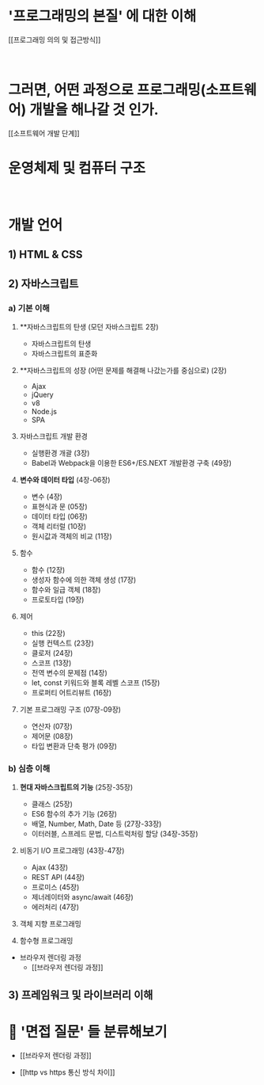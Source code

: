 
# '프로그래밍의 본질' 에 대한 이해 

[[프로그래밍 의의 및 접근방식]]


<br>

# 그러면, 어떤 과정으로 프로그래밍(소프트웨어) 개발을 해나갈 것 인가. 

[[소프트웨어 개발 단계]]




# 운영체제 및 컴퓨터 구조


<br>

# 개발 언어
## 1) HTML & CSS 







## 2) 자바스크립트 

### a) 기본 이해 

1. **자바스크립트의 탄생 (모던 자바스크립트 2장)
    - 자바스크립트의 탄생
    - 자바스크립트의 표준화

2. **자바스크립트의 성장 (어떤 문제를 해결해 나갔는가를 중심으로) (2장)
    - Ajax
    - jQuery
    - v8
    - Node.js
    - SPA

3. 자바스크립트 개발 환경 
	- 실행환경 개괄 (3장)
	- Babel과 Webpack을 이용한 ES6+/ES.NEXT 개발환경 구축 (49장)

4. **변수와 데이터 타입** (4장-06장)
	- 변수 (4장)
	- 표현식과 문 (05장)
	- 데이터 타입 (06장)
	- 객체 리터럴 (10장)
    - 원시값과 객체의 비교 (11장)

5. 함수 
    - 함수 (12장)
    - 생성자 함수에 의한 객체 생성 (17장)
    - 함수와 일급 객체 (18장)
    - 프로토타입 (19장)

6. 제어 
	- this (22장)
    - 실행 컨텍스트 (23장)
    - 클로저 (24장)
	- 스코프 (13장)
    - 전역 변수의 문제점 (14장)
    - let, const 키워드와 블록 레벨 스코프 (15장)
    - 프로퍼티 어트리뷰트 (16장)

8. 기본 프로그래밍 구조 (07장-09장)
	- 연산자 (07장)
	- 제어문 (08장)
	- 타입 변환과 단축 평가 (09장)


### b) 심층 이해

1. **현대 자바스크립트의 기능** (25장-35장)
    - 클래스 (25장)
    - ES6 함수의 추가 기능 (26장)
    - 배열, Number, Math, Date 등 (27장-33장)
    - 이터러블, 스프레드 문법, 디스트럭처링 할당 (34장-35장)

2. 비동기 I/O 프로그래밍 (43장-47장)
	- Ajax (43장)
	- REST API (44장)
	- 프로미스 (45장)
	- 제너레이터와 async/await (46장)
	- 에러처리 (47장)

5. 객체 지향 프로그래밍 

6. 함수형 프로그래밍 


- 브라우저 렌더링 과정 
	- [[브라우저 렌더링 과정]]






## 3) 프레임워크 및 라이브러리 이해 










# 🎏 '면접 질문' 들 분류해보기 

- [[브라우저 렌더링 과정]]


- [[http vs https 통신 방식 차이]]








